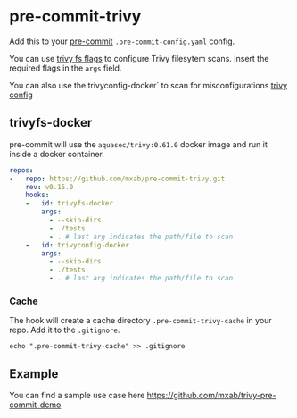 # pre-commit-trivy

Add this to your [pre-commit](https://pre-commit.com/) `.pre-commit-config.yaml` config.

You can use [trivy fs flags](https://trivy.dev/v0.61/docs/target/filesystem/) to configure Trivy filesytem scans.
Insert the required flags in the `args` field.

You can also use the trivyconfig-docker` to scan for misconfigurations [trivy config](https://trivy.dev/v0.61/docs/scanner/misconfiguration/)

## trivyfs-docker
pre-commit will use the `aquasec/trivy:0.61.0` docker image and run it inside a docker container.

```yaml
repos:
-   repo: https://github.com/mxab/pre-commit-trivy.git
    rev: v0.15.0
    hooks:
    -   id: trivyfs-docker
        args:
          - --skip-dirs
          - ./tests
          - . # last arg indicates the path/file to scan
    -   id: trivyconfig-docker
        args:
          - --skip-dirs
          - ./tests
          - . # last arg indicates the path/file to scan
```
### Cache
The hook will create a cache directory `.pre-commit-trivy-cache` in your repo. Add it to the `.gitignore`.

```
echo ".pre-commit-trivy-cache" >> .gitignore
```

## Example

You can find a sample use case here https://github.com/mxab/trivy-pre-commit-demo
